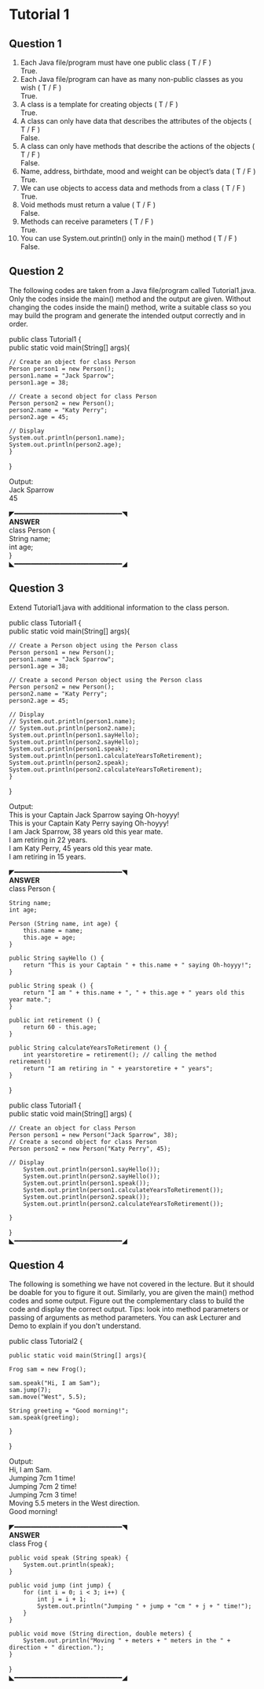 # Tutorial 1 
## Question 1
1. Each Java file/program must have one public class ( T / F )\
   True.
2. Each Java file/program can have as many non-public classes as you wish ( T / F )\
   True.
3. A class is a template for creating objects ( T / F )\
   True.
4. A class can only have data that describes the attributes of the objects ( T / F )\
   False.
5. A class can only have methods that describe the actions of the objects ( T / F )\
   False.
6. Name, address, birthdate, mood and weight can be object’s data ( T / F )\
   True.
7. We can use objects to access data and methods from a class ( T / F )\
   True.
8. Void methods must return a value ( T / F )\
    False.
9. Methods can receive parameters ( T / F )\
    True.
10. You can use System.out.println() only in the main() method ( T / F )\
    False.
    
## Question 2
The following codes are taken from a Java file/program called Tutorial1.java.  Only the codes inside the main() method and the output are given. Without changing the codes inside the main() method, write a suitable class so you may build the program and generate the intended output correctly and in order.

public class Tutorial1 {\
	public static void main(String[] args){

	// Create an object for class Person 
	Person person1 = new Person();
	person1.name = "Jack Sparrow";
	person1.age = 38;

	// Create a second object for class Person 
	Person person2 = new Person();
	person2.name = "Katy Perry";
	person2.age = 45;
	
	// Display
	System.out.println(person1.name);
	System.out.println(person2.age);
	}
}

Output:\
Jack Sparrow\
45

◤━━━━━━━━━━━━━━━━━━━━━━━━━━◥\
**ANSWER**\
class Person {\
String name;\
int age;\
}\
◣━━━━━━━━━━━━━━━━━━━━━━━━━━◢

## Question 3
Extend Tutorial1.java with additional information to the class person.

public class Tutorial1 {\
	public static void main(String[] args){

	// Create a Person object using the Person class
	Person person1 = new Person();
	person1.name = "Jack Sparrow";
	person1.age = 38;

	// Create a second Person object using the Person class
	Person person2 = new Person();
	person2.name = "Katy Perry";
	person2.age = 45;
	
	// Display
	// System.out.println(person1.name);
	// System.out.println(person2.name);
	System.out.println(person1.sayHello);
	System.out.println(person2.sayHello);
	System.out.println(person1.speak);
	System.out.println(person1.calculateYearsToRetirement);
	System.out.println(person2.speak);
	System.out.println(person2.calculateYearsToRetirement);	
	}
}

Output:\
This is your Captain Jack Sparrow saying Oh-hoyyy!\
This is your Captain Katy Perry saying Oh-hoyyy!\
I am Jack Sparrow, 38 years old this year mate.\
I am retiring in 22 years.\
I am Katy Perry, 45 years old this year mate.\
I am retiring in 15 years.

◤━━━━━━━━━━━━━━━━━━━━━━━━━━◥\
**ANSWER**\
class Person {
    
    String name;
    int age;
    
    Person (String name, int age) {
        this.name = name;
        this.age = age;
    }

    public String sayHello () {
        return "This is your Captain " + this.name + " saying Oh-hoyyy!";
    }
   
    public String speak () {
        return "I am " + this.name + ", " + this.age + " years old this year mate.";
    }
        
    public int retirement () {
        return 60 - this.age;
    }
     
    public String calculateYearsToRetirement () {
        int yearstoretire = retirement(); // calling the method retirement()
        return "I am retiring in " + yearstoretire + " years";
    }
    
}

public class Tutorial1 {\
    public static void main(String[] args) {
        
	// Create an object for class Person
	Person person1 = new Person("Jack Sparrow", 38);
	// Create a second object for class Person
	Person person2 = new Person("Katy Perry", 45);
	
	// Display
        System.out.println(person1.sayHello());
        System.out.println(person2.sayHello());
        System.out.println(person1.speak());
        System.out.println(person1.calculateYearsToRetirement());
        System.out.println(person2.speak());
        System.out.println(person2.calculateYearsToRetirement());
        
    }
}\
◣━━━━━━━━━━━━━━━━━━━━━━━━━━◢

## Question 4
The following is something we have not covered in the lecture. But it should be doable for you to figure it out. Similarly, you are given the main() method codes and some output. Figure out the complementary class to build the code and display the correct output. 
Tips: look into method parameters or passing of arguments as method parameters. You can ask Lecturer and Demo to explain if you don't understand.

public class Tutorial2 {

	public static void main(String[] args){

	Frog sam = new Frog();

	sam.speak("Hi, I am Sam");
	sam.jump(7);
	sam.move("West", 5.5);
	
	String greeting = "Good morning!";
	sam.speak(greeting);
	
	}
}

Output:\
Hi, I am Sam.\
Jumping 7cm 1 time!\
Jumping 7cm 2 time!\
Jumping 7cm 3 time!\
Moving 5.5 meters in the West direction.\
Good morning!

◤━━━━━━━━━━━━━━━━━━━━━━━━━━◥\
**ANSWER**\
class Frog {
        
    public void speak (String speak) {
        System.out.println(speak);
    }
    
    public void jump (int jump) {
        for (int i = 0; i < 3; i++) {
            int j = i + 1;
            System.out.println("Jumping " + jump + "cm " + j + " time!");
        }
    }
    
    public void move (String direction, double meters) {
        System.out.println("Moving " + meters + " meters in the " + direction + " direction.");
    }
    
}\
◣━━━━━━━━━━━━━━━━━━━━━━━━━━◢
